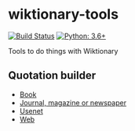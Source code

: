 # wiktionary-tools

[![Build Status](https://travis-ci.org/hugovk/wiktionary-tools.svg?branch=gh-pages)](https://travis-ci.org/hugovk/wiktionary-tools)
[![Python: 3.6+](https://img.shields.io/badge/python-3.6+-blue.svg)](https://www.python.org/downloads/)

Tools to do things with Wiktionary

## Quotation builder

 * [Book](http://hugovk.github.io/wiktionary-tools/quote/book.html)
 * [Journal, magazine or newspaper](http://hugovk.github.io/wiktionary-tools/quote/journal.html)
 * [Usenet](http://hugovk.github.io/wiktionary-tools/quote/usenet.html)
 * [Web](http://hugovk.github.io/wiktionary-tools/quote/web.html)
